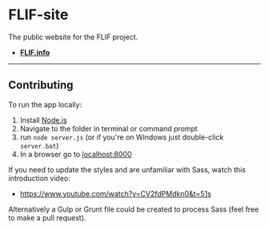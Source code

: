 # FLIF-site

The public website for the FLIF project.

* **[FLIF.info](http://flif.info)**

* * *

## Contributing

To run the app locally:

1. Install [Node.js](https://nodejs.org)
2. Navigate to the folder in terminal or command prompt
3. run `node server.js` (or if you're on Windows just double-click `server.bat`)
4. In a browser go to [localhost:8000](http://localhost:8000)

If you need to update the styles and are unfamiliar with Sass, watch this introduction video:

* https://www.youtube.com/watch?v=CV2fdPMdkn0&t=51s

Alternatively a Gulp or Grunt file could be created to process Sass (feel free to make a pull request).
